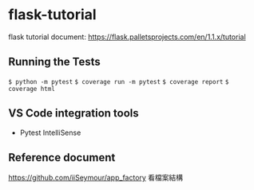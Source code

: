 # flask-tutorial
flask tutorial document: https://flask.palletsprojects.com/en/1.1.x/tutorial

## Running the Tests
`$ python -m pytest`
`$ coverage run -m pytest`
`$ coverage report`
`$ coverage html`

## VS Code integration tools
- Pytest IntelliSense


## Reference document
https://github.com/iiSeymour/app_factory   看檔案結構